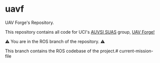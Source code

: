 # uavf
UAV Forge's Repository.

This repository contains all code for UCI's [AUVSI SUAS](https://www.auvsi-suas.org/) group, [UAV Forge!](https://sites.uci.edu/uavforge/)

⚠️ You are in the ROS branch of the repository. ⚠️

This branch contains the ROS codebase of the project.# current-mission-file

